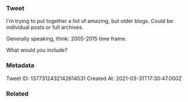 ### Tweet
I'm trying to put together a list of amazing, but older blogs. Could be individual posts or full archives. 

Generally speaking, think: 2005-2015 time frame.

What would you include?

### Metadata
Tweet ID: 1377312432142614531
Created At: 2021-03-31T17:30:47.000Z

### Related


